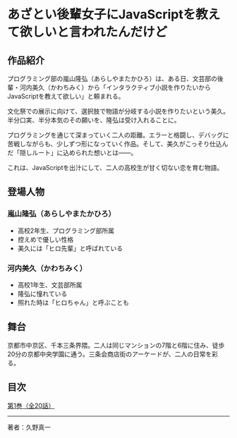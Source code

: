 # あざとい後輩女子にJavaScriptを教えて欲しいと言われたんだけど

## 作品紹介

プログラミング部の嵐山隆弘（あらしやまたかひろ）は、ある日、文芸部の後輩・河内美久（かわちみく）から「インタラクティブ小説を作りたいからJavaScriptを教えて欲しい」と頼まれる。

文化祭での展示に向けて、選択肢で物語が分岐する小説を作りたいという美久。半分口実、半分本気のその願いを、隆弘は受け入れることに。

プログラミングを通じて深まっていく二人の距離。エラーと格闘し、デバッグに苦戦しながらも、少しずつ形になっていく作品。そして、美久がこっそり仕込んだ「隠しルート」に込められた想いとは——。

これは、JavaScriptを出汁にして、二人の高校生が甘く切ない恋を育む物語。

## 登場人物

### 嵐山隆弘（あらしやまたかひろ）
- 高校2年生、プログラミング部所属
- 控えめで優しい性格
- 美久には「ヒロ先輩」と呼ばれている

### 河内美久（かわちみく）
- 高校1年生、文芸部所属
- 隆弘に憧れている
- 照れた時は「ヒロちゃん」と呼ぶことも

## 舞台

京都市中京区、千本三条界隈。二人は同じマンションの7階と6階に住み、徒歩20分の京都中央学園に通う。三条会商店街のアーケードが、二人の日常を彩る。

## 目次

[第1巻（全20話）](volume1/)

---

著者：久野真一